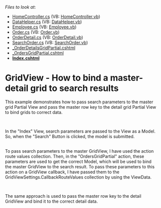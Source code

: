 <!-- default file list -->
*Files to look at*:

* [HomeController.cs](./CS/E4811/Controllers/HomeController.cs) (VB: [HomeController.vb](./VB/E4811/Controllers/HomeController.vb))
* [DataHelper.cs](./CS/E4811/Models/DataHelper.cs) (VB: [DataHelper.vb](./VB/E4811/Models/DataHelper.vb))
* [Employee.cs](./CS/E4811/Models/Employee.cs) (VB: [Employee.vb](./VB/E4811/Models/Employee.vb))
* [Order.cs](./CS/E4811/Models/Order.cs) (VB: [Order.vb](./VB/E4811/Models/Order.vb))
* [OrderDetail.cs](./CS/E4811/Models/OrderDetail.cs) (VB: [OrderDetail.vb](./VB/E4811/Models/OrderDetail.vb))
* [SearchOrder.cs](./CS/E4811/Models/SearchOrder.cs) (VB: [SearchOrder.vb](./VB/E4811/Models/SearchOrder.vb))
* [_OrderDetailsGridPartial.cshtml](./CS/E4811/Views/Home/_OrderDetailsGridPartial.cshtml)
* [_OrdersGridPartial.cshtml](./CS/E4811/Views/Home/_OrdersGridPartial.cshtml)
* **[Index.cshtml](./CS/E4811/Views/Home/Index.cshtml)**
<!-- default file list end -->
# GridView - How to bind a master-detail grid to search results


<p>This example demonstrates how to pass search parameters to the master grid Partial View and pass the master row key to the detail grid Partial View to bind grids to correct data.</p><br />
<p>In the "Index" View, search parameters are passed to the View as a Model. So, when the "Search" Button is clicked, the model is submitted.</p><p><br />
To pass search parameters to the master GridView, I have used the action route values collection. Then, in the "OrdersGridPartial" action, these parameters are used to get the correct Model, which will be used to bind the master GridView to the search result. To pass these parameters to this action on a GridView callback, I have passed them to the GridViewSettings.CallbackRouteValues collection by using the ViewData.</p><br />
<p>The same approach is used to pass the master row key to the detail GridView and bind it to the correct detail data.</p>

<br/>


